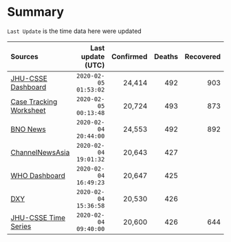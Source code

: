# Summary

`Last Update` is the time data here were updated

|  Sources | Last update (UTC) | Confirmed | Deaths | Recovered |
|  :--- |  ---: |  ---: |  ---: |  ---: | 
| [JHU-CSSE Dashboard](https://gisanddata.maps.arcgis.com/apps/opsdashboard/index.html#/bda7594740fd40299423467b48e9ecf6) | `2020-02-05 01:53:02` | 24,414 | 492 | 903 | 
| [Case Tracking Worksheet](https://docs.google.com/spreadsheets/d/1qbE-UuJYw5V4FkyMZ-LplvUQZlut4oa5Zl3lrSmN_mk/htmlview) | `2020-02-05 00:13:48` | 20,724 | 493 | 873 | 
| [BNO News](https://bnonews.com/index.php/2020/01/the-latest-coronavirus-cases/) | `2020-02-04 20:44:00` | 24,553 | 492 | 892 | 
| [ChannelNewsAsia](https://www.channelnewsasia.com/news/topics/wuhan-virus) | `2020-02-04 19:01:32` | 20,643 | 427 |  | 
| [WHO Dashboard](https://who.maps.arcgis.com/apps/opsdashboard/index.html#/c88e37cfc43b4ed3baf977d77e4a0667) | `2020-02-04 16:49:23` | 20,647 | 425 |  | 
| [DXY](https://3g.dxy.cn/newh5/view/pneumonia) | `2020-02-04 15:36:58` | 20,530 | 426 |  | 
| [JHU-CSSE Time Series](https://docs.google.com/spreadsheets/d/1UF2pSkFTURko2OvfHWWlFpDFAr1UxCBA4JLwlSP6KFo/htmlview?usp=sharing&sle=true#) | `2020-02-04 09:40:00` | 20,600 | 426 | 644 | 
